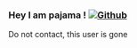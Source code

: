 ### Hey I am pajama ! [![Github](https://img.shields.io/github/followers/pajama10000?label=Follow&style=social)](https://github.com/pajama10000) ###

<p> Do not contact, this user is gone<p/>
